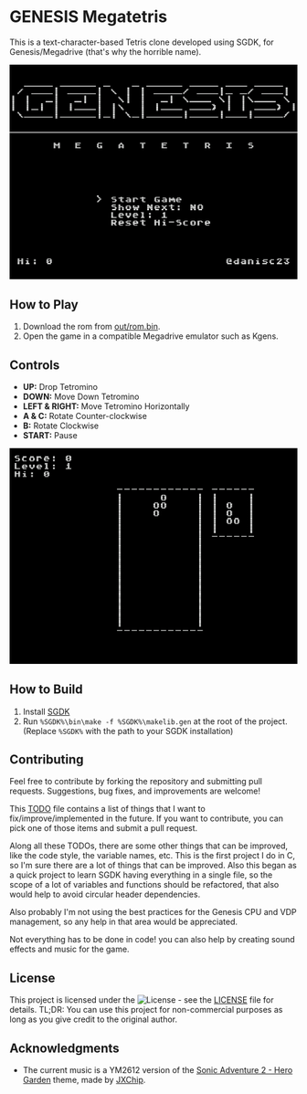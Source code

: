 # GENESIS Megatetris

This is a text-character-based Tetris clone developed using SGDK, for Genesis/Megadrive (that's why the horrible name).

![Title Screen](title_screen.png)

## How to Play

1. Download the rom from [out/rom.bin](out/rom.bin).
2. Open the game in a compatible Megadrive emulator such as Kgens.

## Controls

- **UP:** Drop Tetromino
- **DOWN:** Move Down Tetromino
- **LEFT & RIGHT:** Move Tetromino Horizontally
- **A & C:** Rotate Counter-clockwise
- **B:** Rotate Clockwise
- **START:** Pause

![Gameplay](gameplay.gif)

## How to Build

1. Install [SGDK](https://github.com/Stephane-D/SGDK/wiki/SGDK-Installation)
2. Run `%SGDK%\bin\make -f %SGDK%\makelib.gen` at the root of the project. (Replace `%SGDK%` with the path to your SGDK installation)

## Contributing

Feel free to contribute by forking the repository and submitting pull requests. Suggestions, bug fixes, and improvements are welcome!

This [TODO](TODO.md) file contains a list of things that I want to fix/improve/implemented in the future. If you want to contribute, you can pick one of those items and submit a pull request.

Along all these TODOs, there are some other things that can be improved, like the code style, the variable names, etc. This is the first project I do in C, so I'm sure there are a lot of things that can be improved. Also this began as a quick project to learn SGDK having everything in a single file, so the scope of a lot of variables and functions should be refactored, that also would help to avoid circular header dependencies.

Also probably I'm not using the best practices for the Genesis CPU and VDP management, so any help in that area would be appreciated.

Not everything has to be done in code! you can also help by creating sound effects and music for the game.

## License

This project is licensed under the ![License](https://img.shields.io/static/v1?label=license&message=CC-BY-4.0&color=green) - see the [LICENSE](LICENSE) file for details.
TL;DR: You can use this project for non-commercial purposes as long as you give credit to the original author.

## Acknowledgments
- The current music is a YM2612 version of the [Sonic Adventure 2 - Hero Garden](https://www.youtube.com/watch?v=pevjY2Wb8zM) theme, made by [JXChip](https://www.youtube.com/@JXChip).